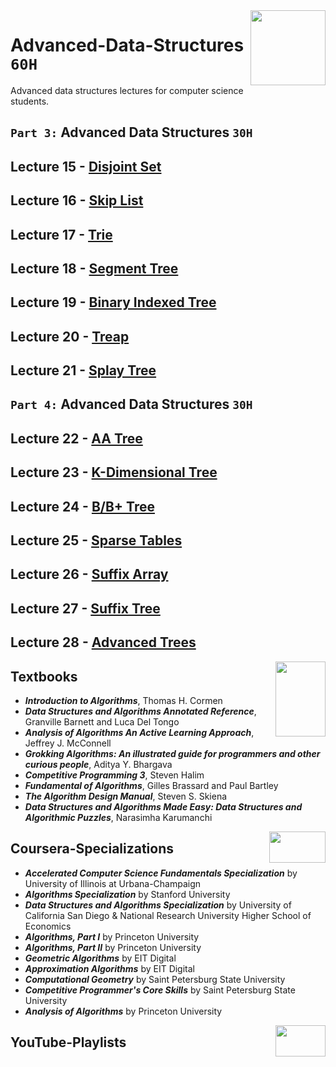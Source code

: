 <img align="right" width="120" height="120" src="https://github.com/cs-MohamedAyman/Computer-Science-Textbooks/blob/master/logos/data-structures.jpg">

# Advanced-Data-Structures `60H`
Advanced data structures lectures for computer science students.

## `Part 3:` Advanced Data Structures `30H`

## Lecture 15 - [Disjoint Set]()
## Lecture 16 - [Skip List]()
## Lecture 17 - [Trie]()
## Lecture 18 - [Segment Tree]()
## Lecture 19 - [Binary Indexed Tree]()
## Lecture 20 - [Treap]()
## Lecture 21 - [Splay Tree]()

## `Part 4:` Advanced Data Structures `30H`

## Lecture 22 - [AA Tree]()
## Lecture 23 - [K-Dimensional Tree]()
## Lecture 24 - [B/B+ Tree]()
## Lecture 25 - [Sparse Tables]()
## Lecture 26 - [Suffix Array]()
## Lecture 27 - [Suffix Tree]()
## Lecture 28 - [Advanced Trees]()

<img align="right" width="80" height="120" src="https://github.com/cs-MohamedAyman/Computer-Science-Textbooks/blob/master/logos/textbooks.jpg">

## Textbooks

* ***Introduction to Algorithms***, Thomas H. Cormen
* ***Data Structures and Algorithms Annotated Reference***, Granville Barnett and Luca Del Tongo
* ***Analysis of Algorithms An Active Learning Approach***, Jeffrey J. McConnell
* ***Grokking Algorithms: An illustrated guide for programmers and other curious people***, Aditya Y. Bhargava
* ***Competitive Programming 3***, Steven Halim
* ***Fundamental of Algorithms***, Gilles Brassard and Paul Bartley
* ***The Algorithm Design Manual***, Steven S. Skiena
* ***Data Structures and Algorithms Made Easy: Data Structures and Algorithmic Puzzles***, Narasimha Karumanchi

<img align="right" width="90" height="50" src="https://github.com/cs-MohamedAyman/Coursera-Specializations/blob/master/organizations-logos/coursera.jpg">

## Coursera-Specializations

* ***Accelerated Computer Science Fundamentals Specialization*** by University of Illinois at Urbana-Champaign
* ***Algorithms Specialization*** by Stanford University
* ***Data Structures and Algorithms Specialization*** by University of California San Diego & National Research University Higher School of Economics
* ***Algorithms, Part I*** by Princeton University
* ***Algorithms, Part II*** by Princeton University
* ***Geometric Algorithms*** by EIT Digital
* ***Approximation Algorithms*** by EIT Digital
* ***Computational Geometry*** by Saint Petersburg State University
* ***Competitive Programmer's Core Skills*** by Saint Petersburg State University
* ***Analysis of Algorithms*** by Princeton University

<img align="right" width="80" height="50" src="https://github.com/cs-MohamedAyman/YouTube-Playlists/blob/master/organizations-logos/youtube.jpg">

## YouTube-Playlists
